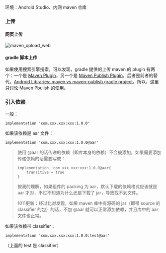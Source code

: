 环境：Android Studio、内网 maven 仓库

### 上传

#### 网页上传

![maven_upload_web](E:\Git\MyPractice\photo\maven_upload_web.png)

#### gradle 脚本上传

如果使用搜索引擎搜索，可以发现，gradle 提供的上传 maven 的 plugin 有两个：一个是 [Maven Plugin](https://docs.gradle.org/current/userguide/maven_plugin.html)，另一个是 [Maven Publish Plugin](https://docs.gradle.org/current/userguide/publishing_maven.html)。后者是前者的替代，[Android Libraries: maven vs maven-publish gradle project](https://stackoverflow.com/questions/48469235/android-libraries-maven-vs-maven-publish-gradle-project)。所以，这里只讨论 Maven Pbulish 的使用。





### 引入依赖

一般：

`implementation 'com.xxx.xxx:xxx:1.0.0'`

如果该依赖是 aar 文件：

`implementation 'com.xxx.xxx:xxx:1.0.0@aar'`

> 使用 @aar 的话传递的依赖（即库本身的依赖）不会被添加，如果需要添加传递依赖的话需要写成：
>
> ```implementation 'com.xxx.xxx:xxx:1.0.0@aar'
> implementation 'com.xxx.xxx:xxx:1.0.0@aar{
>     transitive = true
> }
> ```
>
> 按我的理解，如果组件的 packing 为 aar，默认下载的依赖格式应该就是 aar 才对，不过不知道为什么还是下载了 jar，导致找不到文件。
>
> 1011更新：经过比对发现，如果 maven 库中有源码的 jar（即带 source 的 classifier 的包）的话，不加 @aar 就可以正常添加依赖，并且库中的 aar 文件也正常。

如果该依赖带 classifier：

`implementation 'com.xxx.xxx:xxx:1.0.0:test@aar'`

（上面的 test 是 classifier）